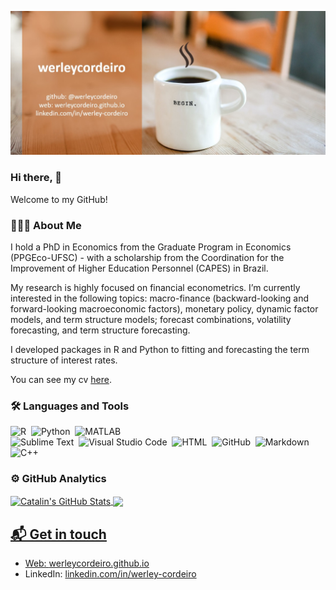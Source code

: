 [![Hello 👋](https://raw.githubusercontent.com/werleycordeiro/werleycordeiro/main/Wcard.jpg)][4]

### Hi there, 👋

Welcome to my GitHub! 

### 👨🏻‍💻 About Me

I hold a PhD in Economics from the Graduate Program in Economics (PPGEco-UFSC) - with a scholarship from the Coordination for the Improvement of Higher Education Personnel (CAPES) in Brazil.
 
My research is highly focused on financial econometrics. I’m currently interested in the following topics: macro-finance (backward-looking and forward-looking macroeconomic factors), monetary policy, dynamic factor models, and term structure models; forecast combinations, volatility forecasting, and term structure forecasting.

I developed packages in R and Python to fitting and forecasting the term structure of interest rates.

You can see my cv [here][1].

### 🛠 Languages and Tools
![R](https://img.shields.io/badge/R-276DC3?style=flat&logo=R&logoColor=white)&nbsp;
![Python](https://img.shields.io/badge/-Python-05122A?style=flat&logo=python)&nbsp;
![MATLAB](https://img.shields.io/badge/-MATLAB-05122A?style=flat&logo=Mathworks&logoColor=FF9800)\
![Sublime Text](https://img.shields.io/badge/-Sublime_Text-05122A?style=flat&logo=sublime-text&logoColor=FF9800)&nbsp;
![Visual Studio Code](https://img.shields.io/badge/-Visual%20Studio%20Code-05122A?style=flat&logo=visual-studio-code&logoColor=007ACC)&nbsp;
![HTML](https://img.shields.io/badge/-HTML-05122A?style=flat&logo=HTML5)&nbsp;
![GitHub](https://img.shields.io/badge/-GitHub-05122A?style=flat&logo=github)&nbsp;
![Markdown](https://img.shields.io/badge/-Markdown-05122A?style=flat&logo=markdown)\
![C++](https://img.shields.io/badge/-C++-05122A?style=flat&logo=C%2B%2B&logoColor=00599C)&nbsp;

### ⚙️ GitHub Analytics
<a href="https://github.com/werleycordeiro/werleycordeiro">
  <img align="center" src="https://github-readme-stats.vercel.app/api?username=werleycordeiro&show_icons=true&line_height=27&count_private=true&title_color=ffffff&text_color=c9cacc&icon_color=2bbc8a&bg_color=1d1f21" alt="Catalin's GitHub Stats" />
</a>
<a href="https://github.com/werleycordeiro/werleycordeiro">
  <img align="center" src="https://github-readme-stats.vercel.app/api/top-langs/?username=werleycordeiro&hide=java,html&title_color=ffffff&text_color=c9cacc&icon_color=2bbc8a&bg_color=1d1f21" />

 ## 📬 Get in touch

- Web: [werleycordeiro.github.io][2]
- LinkedIn: [linkedin.com/in/werley-cordeiro][3]


[1]: https://werleycordeiro.github.io/CV_Werley_Cordeiro_202408.pdf
[2]: https://werleycordeiro.github.io
[3]: https://linkedin.com/in/werley-cordeiro
[4]: https://github.com/werleycordeiro
